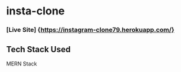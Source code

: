 # insta-clone

### [Live Site] {https://instagram-clone79.herokuapp.com/}

## Tech Stack Used
MERN Stack
